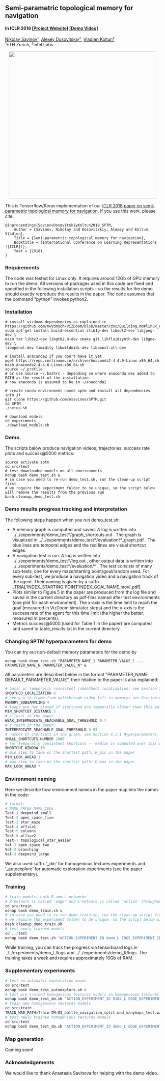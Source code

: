 ## Semi-parametric topological memory for navigation ##
#### In ICLR 2018 [[Project Website]](https://sites.google.com/view/sptm/) [[Demo Video]](https://youtu.be/vRF7f4lhswo)

[Nikolay Savinov¹](http://people.inf.ethz.ch/nsavinov/), [Alexey Dosovitskiy²](https://dosovits.github.io/), [Vladlen Koltun²](http://vladlen.info/)<br/>
¹ETH Zurich, ²Intel Labs<br/>

<p align="center">
  <img src="misc/sptm.gif" width="480">
</p>

This is Tensorflow/Keras implementation of our [ICLR 2018 paper on semi-parametric topological memory for navigation](https://arxiv.org/abs/1803.00653).
If you use this work, please cite:

    @inproceedings{SavinovDosovitskiyKoltun2018_SPTM,
        Author = {Savinov, Nikolay and Dosovitskiy, Alexey and Koltun, Vladlen},
        Title = {Semi-parametric topological memory for navigation},
        Booktitle = {International Conference on Learning Representations ({ICLR})},
        Year = {2018}
    }
    
### Requirements
The code was tested for Linux only. It requires around 12Gb of GPU memory to run the demo. All versions of packages used in this code are fixed and specified in the following installation scripts - so the results for the demo should exactly reproduce the results in the paper. The code assumes that the command "python" invokes python2.

### Installation
```Shell
# install vizdoom dependencies as explained in https://github.com/mwydmuch/ViZDoom/blob/master/doc/Building.md#linux_deps
sudo apt-get install build-essential zlib1g-dev libsdl2-dev libjpeg-dev \
nasm tar libbz2-dev libgtk2.0-dev cmake git libfluidsynth-dev libgme-dev \
libopenal-dev timidity libwildmidi-dev libboost-all-dev

# install anaconda2 if you don't have it yet
wget https://repo.continuum.io/archive/Anaconda2-4.4.0-Linux-x86_64.sh
bash Anaconda2-4.4.0-Linux-x86_64.sh
source ~/.profile
# or use source ~/.bashrc - depending on where anaconda was added to PATH as the result of the installation
# now anaconda is assumed to be in ~/anaconda2

# create conda environment named sptm and install all dependencies into it
git clone https://github.com/nsavinov/SPTM.git
cd SPTM
./setup.sh

# download models
cd experiments
./download_models.sh
```
### Demo
The scripts below produce navigation videos, trajectories, success rate plots and success@5000 metrics:
```Shell
source activate sptm
cd src/test
# test downloaded models on all environments 
nohup bash demo_test.sh &
# in case you need to re-run demo_test.sh, run the clean-up script first
# we require the experiment folder to be unique, so the script below will remove the results from the previous run
bash cleanup_demo_test.sh
```
### Demo results progress tracking and interpretation
The following steps happen when you run demo_test.sh:
* A memory graph is computed and saved. A log is written into ../../experiments/demo_test*/graph_shortcuts.out . The graph is visualized in ../../experiments/demo_test*/evaluation/*_graph.pdf . The blue lines are temporal edges and the red lines are visual shortcut edges.
* A navigation test is run. A log is written into ../../experiments/demo_test*/log.out , other output data is written into ../../experiments/demo_test*/evaluation/* . The test consists of many sub-tests, one for every maze/starting point/goal/random seed. For every sub-test, we produce a navigation video and a navigation track of the agent. Their naming is given by a suffix _TRIAL'INDEX_STARTING'POINT'INDEX_GOAL'NAME.mov[.pdf].
* Plots similar to Figure 5 in the paper are produced from the log file and saved in the current directory as pdf-files named after test environments (one plot for each environment). The x-axis is the time limit to reach the goal (measured in VizDoom simulator steps) and the y-axis is the success rate of the agent for this time limit (the higher the better, measured in percents).
* Metrics success@5000 (used for Table 1 in the paper) are computed and saved to table_results.txt in the current directory.

### Changing SPTM hyperparameters for demo
You can try out non-default memory parameters for the demo by
```Shell
nohup bash demo_test.sh "PARAMETER_NAME_1 PARAMETER_VALUE_1 ... PARAMETER_NAME_N PARAMETER_VALUE_N" &
```
All parameters are described below in the format "PARAMETER_NAME DEFAULT_PARAMETER_VALUE", their relation to the paper is also explained:
```python
# basic or temporally consistent (smoothed) localization; see Section 3.1, "Finding the waypoint"
SMOOTHED_LOCALIZATION 0
# every n-th frame from walkthrough video left in memory; see Section 4.1.1 Hyperparameters
MEMORY_SUBSAMPLING 4
# loops are not closed if start/end are temporally closer than this value; \delta T_l in the paper
MIN_SHORTCUT_DISTANCE 5
# s_local in the paper
WEAK_INTERMEDIATE_REACHABLE_GOAL_THRESHOLD 0.7
# s_reach in the paper
INTERMEDIATE_REACHABLE_GOAL_THRESHOLD 0.95
# number of shortcuts in the graph; see Section 4.1.1 Hyperparameters
SMALL_SHORTCUTS_NUMBER 2000
# for temporally consistent shortcuts -- median is computed over this window; \delta T_w in the paper
SHORTCUT_WINDOW 10
# min step to take on the shortest path; H_min in the paper
MIN_LOOK_AHEAD 1
# max step to take on the shortest path; H_max in the paper
MAX_LOOK_AHEAD 7
```
### Environment naming
Here we describe how environment names in the paper map into the names in the code:
```python
# format:
# NAME_PAPER NAME_CODE
Test-1 deepmind_small
Test-2 open_space_five
Test-3 star_maze
Test-4 office1
Test-5 columns
Test-6 office2
Test-7 topological_star_easier
Val-1 open_space_two
Val-2 branching
Val-3 deepmind_large
```
We also used suffix '_dm' for homogenious textures experiments and '_autoexplore' for automatic exploration experiments (see the paper supplementary).

### Training
```python
# train models: both R and L networks
# R-network is called 'edge' and L-network is called 'action' throughout the code
cd src/train
nohup bash demo_train.sh &
# in case you need to re-run demo_train.sh, run the clean-up script first
# we require the experiment folder to be unique, so the script below will remove the results from the previous run
bash cleanup_demo_train.sh
# test newly trained models
cd ../test
nohup bash demo_test.sh "ACTION_EXPERIMENT_ID demo_L EDGE_EXPERIMENT_ID demo_R" &
```
While training, you can track the progress via tensorboard logs in ../../experiments/demo_L/logs and ../../experiments/demo_R/logs. The training takes a week and requires approximately 10Gb of RAM.

### Supplementary experiments
```python
# test on automatic exploration mazes
cd src/test
nohup bash demo_test_autoexplore.sh &
# test pre-trained homogenious textures models on homogenious textures mazes
nohup bash demo_test_dm.sh "ACTION_EXPERIMENT_ID 0104_L EDGE_EXPERIMENT_ID 0105_R" &
# train new homogenious textures models
cd src/train
TRAIN_WAD_PATH=Train-DM/D3_battle_navigation_split.wad_manymaps_test.wad nohup bash demo_train.sh &
# test newly trained homogenious textures models
cd src/test
nohup bash demo_test_dm.sh "ACTION_EXPERIMENT_ID demo_L EDGE_EXPERIMENT_ID demo_R" &
```

### Map generation
Coming soon!

### Acknowledgements
We would like to thank Anastasia Savinova for helping with the demo video.
